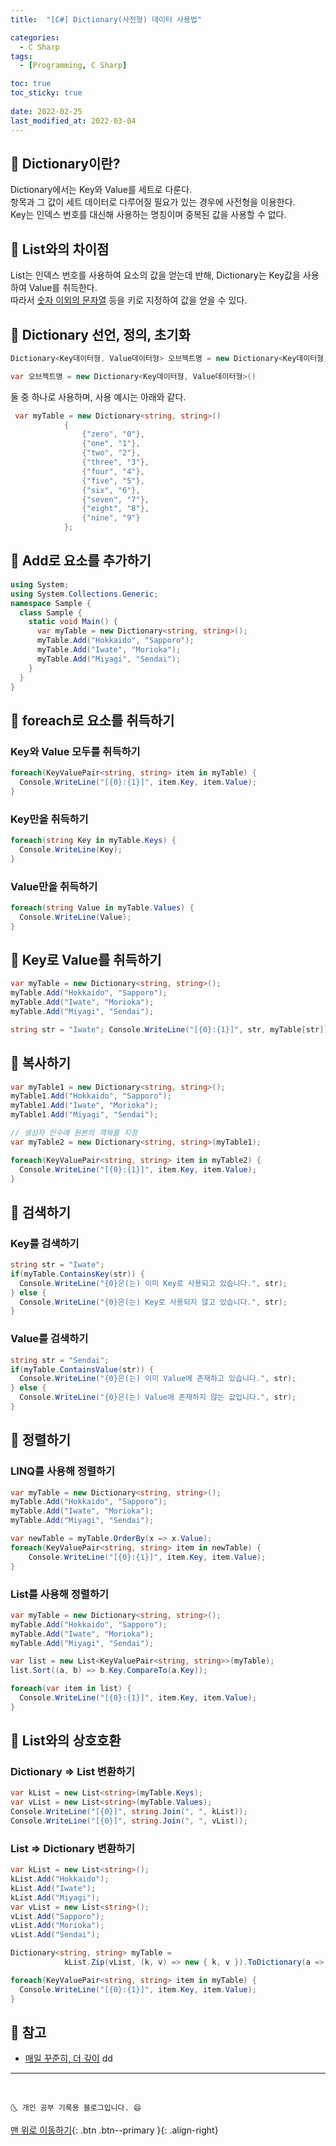 ```yaml
---
title:  "[C#] Dictionary(사전형) 데이터 사용법"

categories:
  - C Sharp
tags:
  - [Programming, C Sharp]

toc: true
toc_sticky: true
 
date: 2022-02-25
last_modified_at: 2022-03-04
---
```


## 🧩 Dictionary이란?
Dictionary에서는 Key와 Value를 세트로 다룬다.<br>
항목과 그 값이 세트 데이터로 다루어질 필요가 있는 경우에 사전형을 이용한다.<br>
Key는 인덱스 번호를 대신해 사용하는 명칭이며 중복된 값을 사용할 수 없다.<br>

## 🧩 List와의 차이점
List는 인덱스 번호를 사용하여 요소의 값을 얻는데 반해, Dictionary는 Key값을 사용하여 Value를 취득한다.<br>
따라서 <u>숫자 이외의 문자열</u> 등을 키로 지정하여 값을 얻을 수 있다.

## 🧩 Dictionary 선언, 정의, 초기화
```cs
Dictionary<Key데이터형, Value데이터형> 오브젝트명 = new Dictionary<Key데이터형, Value데이터형>()
```
```cs
var 오브젝트명 = new Dictionary<Key데이터형, Value데이터형>()
```
둘 중 하나로 사용하며, 사용 예시는 아래와 같다.
```cs
 var myTable = new Dictionary<string, string>()
            {
                {"zero", "0"},
                {"one", "1"},
                {"two", "2"},
                {"three", "3"},
                {"four", "4"},
                {"five", "5"},
                {"six", "6"},
                {"seven", "7"},
                {"eight", "8"},
                {"nine", "9"}
            };
```

## 🧩 Add로 요소를 추가하기
```cs
using System; 
using System.Collections.Generic; 
namespace Sample { 
  class Sample { 
    static void Main() { 
      var myTable = new Dictionary<string, string>(); 
      myTable.Add("Hokkaido", "Sapporo"); 
      myTable.Add("Iwate", "Morioka"); 
      myTable.Add("Miyagi", "Sendai"); 
    } 
  } 
}
```

## 🧩 foreach로 요소를 취득하기
### Key와 Value 모두를 취득하기
```cs
foreach(KeyValuePair<string, string> item in myTable) { 
  Console.WriteLine("[{0}:{1}]", item.Key, item.Value); 
}
```
### Key만을 취득하기
```cs
foreach(string Key in myTable.Keys) { 
  Console.WriteLine(Key); 
}
```
### Value만을 취득하기
```cs
foreach(string Value in myTable.Values) { 
  Console.WriteLine(Value); 
}
```

## 🧩 Key로 Value를 취득하기
```cs
var myTable = new Dictionary<string, string>(); 
myTable.Add("Hokkaido", "Sapporo"); 
myTable.Add("Iwate", "Morioka"); 
myTable.Add("Miyagi", "Sendai"); 

string str = "Iwate"; Console.WriteLine("[{0}:{1}]", str, myTable[str]);
```

## 🧩 복사하기
```cs
var myTable1 = new Dictionary<string, string>(); 
myTable1.Add("Hokkaido", "Sapporo"); 
myTable1.Add("Iwate", "Morioka"); 
myTable1.Add("Miyagi", "Sendai"); 

// 생성자 인수에 원본의 객체를 지정 
var myTable2 = new Dictionary<string, string>(myTable1); 

foreach(KeyValuePair<string, string> item in myTable2) { 
  Console.WriteLine("[{0}:{1}]", item.Key, item.Value); 
}
```

## 🧩 검색하기
### Key를 검색하기
```cs
string str = "Iwate"; 
if(myTable.ContainsKey(str)) { 
  Console.WriteLine("{0}은(는) 이미 Key로 사용되고 있습니다.", str); 
} else { 
  Console.WriteLine("{0}은(는) Key로 사용되지 않고 있습니다.", str); 
}
```
### Value를 검색하기
```cs
string str = "Sendai"; 
if(myTable.ContainsValue(str)) { 
  Console.WriteLine("{0}은(는) 이미 Value에 존재하고 있습니다.", str); 
} else { 
  Console.WriteLine("{0}은(는) Value에 존재하지 않는 값입니다.", str); 
}
```

## 🧩 정렬하기
### LINQ를 사용해 정렬하기
```cs
var myTable = new Dictionary<string, string>(); 
myTable.Add("Hokkaido", "Sapporo"); 
myTable.Add("Iwate", "Morioka"); 
myTable.Add("Miyagi", "Sendai"); 

var newTable = myTable.OrderBy(x => x.Value); 
foreach(KeyValuePair<string, string> item in newTable) { 
    Console.WriteLine("[{0}:{1}]", item.Key, item.Value); 
}
```
### List를 사용해 정렬하기
```cs
var myTable = new Dictionary<string, string>(); 
myTable.Add("Hokkaido", "Sapporo"); 
myTable.Add("Iwate", "Morioka"); 
myTable.Add("Miyagi", "Sendai"); 

var list = new List<KeyValuePair<string, string>>(myTable); 
list.Sort((a, b) => b.Key.CompareTo(a.Key)); 

foreach(var item in list) { 
  Console.WriteLine("[{0}:{1}]", item.Key, item.Value); 
}
```

## 🧩 List와의 상호호환
### Dictionary => List 변환하기
```cs
var kList = new List<string>(myTable.Keys); 
var vList = new List<string>(myTable.Values); 
Console.WriteLine("[{0}]", string.Join(", ", kList)); 
Console.WriteLine("[{0}]", string.Join(", ", vList));
```
### List => Dictionary 변환하기
```cs
var kList = new List<string>(); 
kList.Add("Hokkaido"); 
kList.Add("Iwate"); 
kList.Add("Miyagi"); 
var vList = new List<string>(); 
vList.Add("Sapporo"); 
vList.Add("Morioka"); 
vList.Add("Sendai"); 

Dictionary<string, string> myTable = 
            kList.Zip(vList, (k, v) => new { k, v }).ToDictionary(a => a.k, a => a.v); 

foreach(KeyValuePair<string, string> item in myTable) { 
  Console.WriteLine("[{0}:{1}]", item.Key, item.Value); 
}
```

## 🧩  참고

- [매일 꾸준히, 더 깊이](https://engineer-mole.tistory.com/174)
dd
***
<br>

    🌜 개인 공부 기록용 블로그입니다. 😄

[맨 위로 이동하기](#){: .btn .btn--primary }{: .align-right}